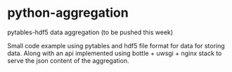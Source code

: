 python-aggregation
==================

pytables-hdf5 data aggregation (to be pushed this week)

Small code example using pytables and hdf5 file format for data for storing data. Along with an api implemented using bottle + uwsgi + nginx stack to serve the json content of the aggregation.
